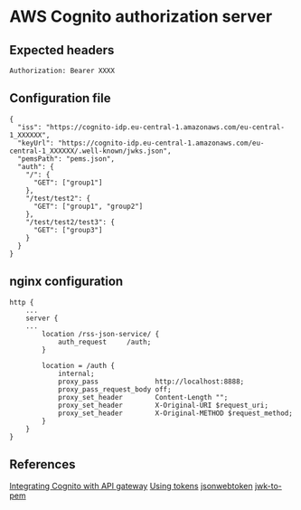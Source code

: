 # AWS Cognito authorization server

## Expected headers
```
Authorization: Bearer XXXX
```

## Configuration file
```
{
  "iss": "https://cognito-idp.eu-central-1.amazonaws.com/eu-central-1_XXXXXX",
  "keyUrl": "https://cognito-idp.eu-central-1.amazonaws.com/eu-central-1_XXXXXX/.well-known/jwks.json",
  "pemsPath": "pems.json",
  "auth": {
    "/": {
      "GET": ["group1"]
    },
    "/test/test2": {
      "GET": ["group1", "group2"]
    },
    "/test/test2/test3": {
      "GET": ["group3"]
    }
  }
}
```

## nginx configuration
```
http {
    ...
    server {
    ...
        location /rss-json-service/ {
            auth_request     /auth;
        }

        location = /auth {
            internal;
            proxy_pass              http://localhost:8888;
            proxy_pass_request_body off;
            proxy_set_header        Content-Length "";
            proxy_set_header        X-Original-URI $request_uri;
            proxy_set_header        X-Original-METHOD $request_method;
        }
    }
}
```

## References
[Integrating Cognito with API gateway](https://aws.amazon.com/blogs/mobile/integrating-amazon-cognito-user-pools-with-api-gateway/)
[Using tokens](https://docs.aws.amazon.com/cognito/latest/developerguide/amazon-cognito-user-pools-using-tokens-with-identity-providers.html)
[jsonwebtoken](https://www.npmjs.com/package/jsonwebtoken)
[jwk-to-pem](https://www.npmjs.com/package/jwk-to-pem)
